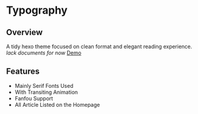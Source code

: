 # Typography
## Overview
A tidy hexo theme focused on clean format and elegant reading experience.
*lack documents for now*
[Demo](rapiz.me)
## Features

* Mainly Serif Fonts Used
* With Transiting Animation
* Fanfou Support
* All Article Listed on the Homepage
